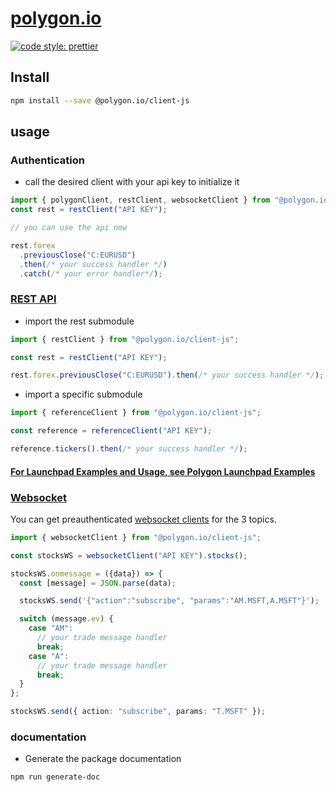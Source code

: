 # [polygon.io](https://polygon.io)

[![code style: prettier](https://img.shields.io/badge/code_style-prettier-ff69b4.svg?style=flat-square)](https://github.com/prettier/prettier)

## Install

```bash
npm install --save @polygon.io/client-js
```

## usage

### Authentication

- call the desired client with your api key to initialize it

```typescript
import { polygonClient, restClient, websocketClient } from "@polygon.io/client-js";
const rest = restClient("API KEY");

// you can use the api now

rest.forex
  .previousClose("C:EURUSD")
  .then(/* your success handler */)
  .catch(/* your error handler*/);
```

### [REST API](https://polygon.io/docs/stocks/getting-started)

- import the rest submodule

```typescript
import { restClient } from "@polygon.io/client-js";

const rest = restClient("API KEY");

rest.forex.previousClose("C:EURUSD").then(/* your success handler */);
```

- import a specific submodule

```typescript
import { referenceClient } from "@polygon.io/client-js";

const reference = referenceClient("API KEY");

reference.tickers().then(/* your success handler */);
```


#### [For Launchpad Examples and Usage, see Polygon Launchpad Examples](examples/rest/launchpad/README.md)

### [Websocket](https://polygon.io/docs/stocks/ws_getting-started)

You can get preauthenticated [websocket clients](https://www.npmjs.com/package/websocket) for the 3 topics.

```typescript
import { websocketClient } from "@polygon.io/client-js";

const stocksWS = websocketClient("API KEY").stocks();

stocksWS.onmessage = ({data}) => {
  const [message] = JSON.parse(data);

  stocksWS.send('{"action":"subscribe", "params":"AM.MSFT,A.MSFT"}');

  switch (message.ev) {
    case "AM":
      // your trade message handler
      break;
    case "A":
      // your trade message handler
      break;
  }
};

stocksWS.send({ action: "subscribe", params: "T.MSFT" });
```

### documentation

- Generate the package documentation

```bash
npm run generate-doc
```
